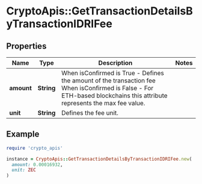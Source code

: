 # CryptoApis::GetTransactionDetailsByTransactionIDRIFee

## Properties

| Name | Type | Description | Notes |
| ---- | ---- | ----------- | ----- |
| **amount** | **String** | When isConfirmed is True - Defines the amount of the transaction fee  When isConfirmed is False - For ETH-based blockchains this attribute represents the max fee value. |  |
| **unit** | **String** | Defines the fee unit. |  |

## Example

```ruby
require 'crypto_apis'

instance = CryptoApis::GetTransactionDetailsByTransactionIDRIFee.new(
  amount: 0.00016932,
  unit: ZEC
)
```

